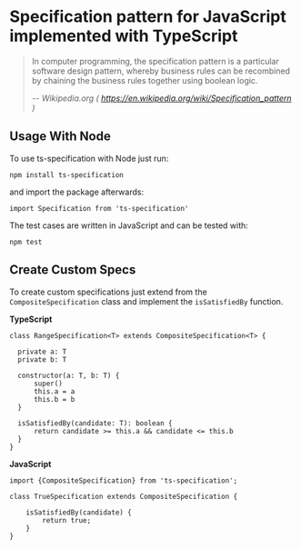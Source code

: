 Specification pattern for JavaScript implemented with TypeScript
================================================================

> In computer programming, the specification pattern is a particular software design pattern, whereby business rules can be recombined by chaining the business rules together using boolean logic.
>
> -- <cite>Wikipedia.org ( https://en.wikipedia.org/wiki/Specification_pattern )</cite>

Usage With Node
---------------

To use ts-specification with Node just run:

`npm install ts-specification`

and import the package afterwards:

`import Specification from 'ts-specification'`

The test cases are written in JavaScript and can be tested with:

`npm test`

Create Custom Specs
-------------------

To create custom specifications just extend from the `CompositeSpecification` class and implement the `isSatisfiedBy` function.

**TypeScript**

```
class RangeSpecification<T> extends CompositeSpecification<T> {

  private a: T
  private b: T

  constructor(a: T, b: T) {
      super()
      this.a = a
      this.b = b
  }

  isSatisfiedBy(candidate: T): boolean {
      return candidate >= this.a && candidate <= this.b
  }
}
```

**JavaScript**

```
import {CompositeSpecification} from 'ts-specification';

class TrueSpecification extends CompositeSpecification {

    isSatisfiedBy(candidate) {
        return true;
    }
}
```
